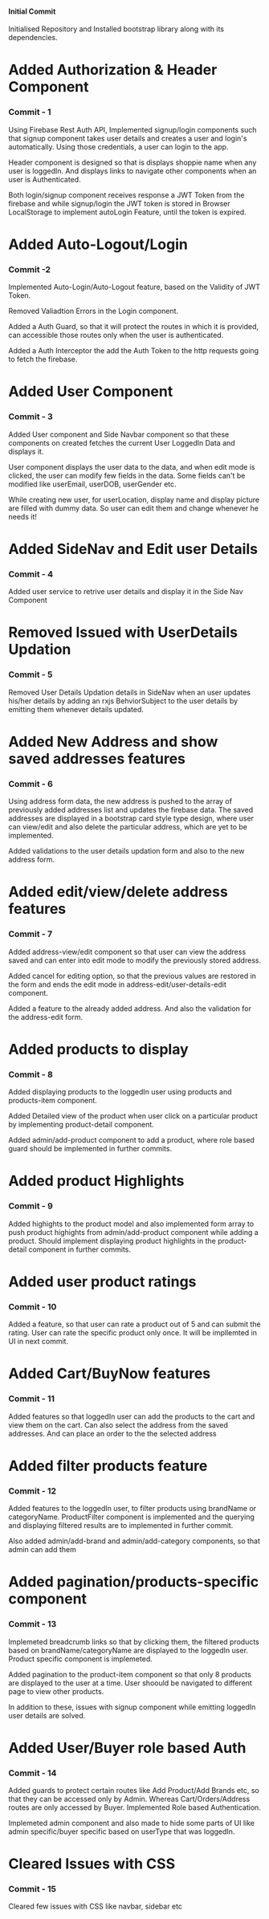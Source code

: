 #### Initial Commit

Initialised Repository and Installed bootstrap library along with its dependencies.

# Added Authorization & Header Component

### Commit - 1

Using Firebase Rest Auth API, Implemented signup/login components such that signup component takes user details and creates a user and login's automatically. Using those credentials, a user can login to the app.

Header component is designed so that is displays shoppie name when any user is loggedIn. And displays links to navigate other components when an user is Authenticated.

Both login/signup component receives response a JWT Token from the firebase and while signup/login the JWT token is stored in Browser LocalStorage to implement autoLogin Feature, until the token is expired.

# Added Auto-Logout/Login

### Commit -2

Implemented Auto-Login/Auto-Logout feature, based on the Validity of JWT Token. 

Removed Valiadtion Errors in the Login component. 

Added a Auth Guard, so that it will protect the routes in which it is provided, can accessible those routes only when the user is authenticated. 

Added a Auth Interceptor the add the Auth Token to the http requests going to fetch the firebase.

# Added User Component

### Commit - 3

Added User component and Side Navbar component so that these components on created fetches the current User LoggedIn Data and displays it.

User component displays the user data to the data, and when edit mode is clicked, the user can modify few fields in the data. Some fields can't be modified like userEmail, userDOB, userGender etc.

While creating new user, for userLocation, display name and display picture are filled with dummy data. So user can edit them and change whenever he needs it!

# Added SideNav and Edit user Details

### Commit - 4

Added user service to retrive user details and display it in the Side Nav Component

# Removed Issued with UserDetails Updation

### Commit - 5

Removed User Details Updation details in SideNav when an user updates his/her details by adding an rxjs BehviorSubject to the user details by emitting them whenever details updated.

# Added New Address and show saved addresses features

### Commit - 6

Using address form data, the new address is pushed to the array of previously added addresses list and updates the firebase data. The saved addresses are displayed in a bootstrap card style type design, where user can view/edit and also delete the particular address, which are yet to be implemented.

Added validations to the user details updation form and also to the new address form.

# Added edit/view/delete address features

### Commit - 7

Added address-view/edit component so that user can view the address saved and can enter into edit mode to modify the previously stored address. 

Added cancel for editing option, so that the previous values are restored in the form and ends the edit mode in address-edit/user-details-edit component.

Added a feature to the already added address. And also the validation for the address-edit form.

# Added products to display

### Commit - 8

Added displaying products to the loggedIn user using products and products-item component.

Added Detailed view of the product when user click on a particular product by implementing product-detail component.

Added admin/add-product component to add a product, where role based guard should be implemented in further commits.

# Added product Highlights

### Commit - 9

Added highights to the product model and also implemented form array to push product highights from admin/add-product component while adding a product. Should implement displaying product highlights in the product-detail component in further commits.

# Added user product ratings

### Commit - 10

Added a feature, so that user can rate a product out of 5 and can submit the rating. User can rate the specific product only once. It will be impllemted in UI in next commit. 

# Added Cart/BuyNow features

### Commit - 11

Added features so that loggedIn user can add the products to the cart and view them on the cart. Can also select the address from the saved addresses. And can place an order to the the selected address

# Added filter products feature

### Commit - 12

Added features to the loggedIn user, to filter products using brandName or categoryName. ProductFilter component is implemented and the querying and displaying filtered results are to implemented in further commit. 

Also added admin/add-brand and admin/add-category components, so that admin can add them

# Added pagination/products-specific component

### Commit - 13

Implemeted breadcrumb links so that by clicking them, the filtered products based on brandName/categoryName are displayed to the loggedIn user. Product specific component is implemeted.

Added pagination to the product-item component so that only 8 products are displayed to the user at a time. User shoould be navigated to different page to view other products.

In addition to these, issues with signup component while emitting loggedIn user details are solved.

# Added User/Buyer role based Auth

### Commit - 14

Added guards to protect certain routes like Add Product/Add Brands etc, so that they can be accessed only by Admin. Whereas Cart/Orders/Address routes are only accessed by Buyer. Implemented Role based Authentication. 

Implemeted admin component and also made to hide some parts of UI like admin specific/buyer specific based on userType that was loggedIn.

# Cleared Issues with CSS

### Commit - 15

Cleared few issues with CSS like navbar, sidebar etc




